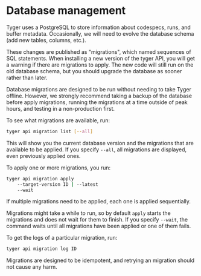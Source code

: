 # Database management

Tyger uses a PostgreSQL to store information about codespecs, runs, and buffer metadata. Occasionally, we will need to evolve the database schema (add new tables, columns, etc.).

These changes are published as "migrations", which named sequences of SQL
statements. When installing a new version of the tyger API, you will get a
warning if there are migrations to apply. The new code will still run on the old
database schema, but you should upgrade the database as sooner rather than
later.

Database migrations are designed to be run without needing to take Tyger offline. However, we strongly recommend taking a backup of the database before apply migrations, running the migrations at a time outside of peak hours, and testing in a non-production first.

To see what migrations are available, run:

```bash
tyger api migration list [--all]
```

This will show you the current database version and the migrations that are
available to be applied. If you specify `--all`, all migrations are displayed,
even previously applied ones.

To apply one or more migrations, you run:

```bash
tyger api migration apply
    --target-version ID | --latest
    --wait
```

If multiple migrations need to be applied, each one is applied sequentially.

Migrations might take a while to run, so by default `apply` starts the
migrations and does not wait for them to finish. If you specify `--wait`, the
command waits until all migrations have been applied or one of them fails.

To get the logs of a particular migration, run:

```bash
tyger api migration log ID
```

Migrations are designed to be idempotent, and retrying an migration should not
cause any harm.
